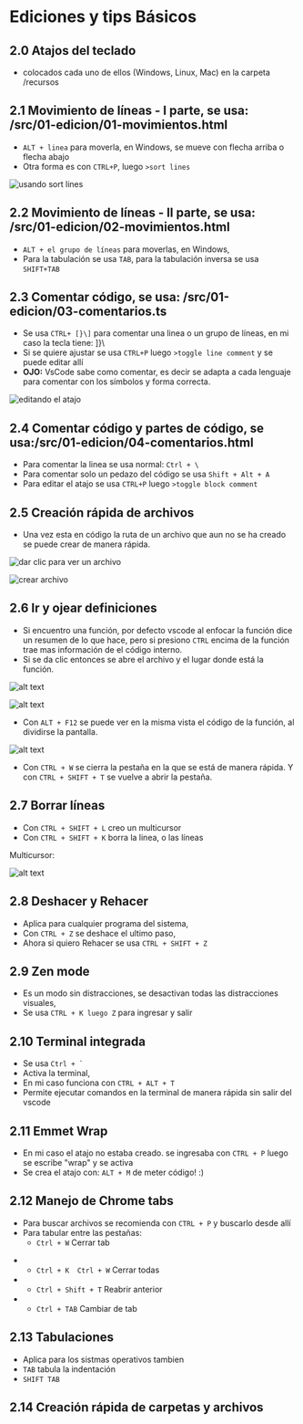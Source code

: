 # Ediciones y tips Básicos

## 2.0 Atajos del teclado

- colocados cada uno de ellos (Windows, Linux, Mac) en la carpeta /recursos

## 2.1 Movimiento de líneas - I parte, se usa: /src/01-edicion/01-movimientos.html

- ```ALT + linea``` para moverla, en Windows, se mueve con flecha arriba o flecha abajo
- Otra forma es con ```CTRL+P```, luego ```>sort lines```

![usando sort lines](image.png)

## 2.2 Movimiento de líneas - II parte, se usa: /src/01-edicion/02-movimientos.html

- ```ALT + el grupo de líneas``` para moverlas, en Windows,
- Para la tabulación se usa ```TAB```, para la tabulación inversa se usa ```SHIFT+TAB```

## 2.3 Comentar código, se usa: /src/01-edicion/03-comentarios.ts

- Se usa ```CTRL+ [}\]``` para comentar una linea o un grupo de líneas, en mi caso la tecla tiene: ]}\
- Si se quiere ajustar se usa ```CTRL+P``` luego ```>toggle line comment``` y se puede editar allí
- **OJO:** VsCode sabe como comentar, es decir se adapta a cada lenguaje para comentar con los símbolos y forma correcta.

![editando el atajo](image-1.png)

## 2.4 Comentar código y partes de código, se usa:/src/01-edicion/04-comentarios.html

- Para comentar la linea se usa normal: ```Ctrl + \```
- Para comentar solo un pedazo del código se usa ```Shift + Alt + A```
- Para editar el atajo se usa ```CTRL+P``` luego ```>toggle block comment```

## 2.5 Creación rápida de archivos

- Una vez esta en código la ruta de un archivo que aun no se ha creado se puede crear de manera rápida.

![dar clic para ver un archivo](image-2.png)

![crear archivo](image-3.png)

## 2.6 Ir y ojear definiciones

- Si encuentro una función, por defecto vscode al enfocar la función dice un resumen de lo que hace, pero si presiono ```CTRL``` encima de la función trae mas información de el código interno.
- Si se da clic entonces se abre el archivo y el lugar donde está la función.

![alt text](image-4.png)

![alt text](image-5.png)

- Con ```ALT + F12``` se puede ver en la misma vista el código de la función, al dividirse la pantalla.

![alt text](image-6.png)

- Con ```CTRL + W``` se cierra la pestaña en la que se está de manera rápida. Y con ```CTRL + SHIFT + T``` se vuelve a abrir la pestaña.

## 2.7 Borrar líneas

- Con ```CTRL + SHIFT + L``` creo un multicursor
- Con ```CTRL + SHIFT + K``` borra la linea, o las líneas

Multicursor:

![alt text](image-7.png)

## 2.8 Deshacer y Rehacer

- Aplica para cualquier programa del sistema,
- Con ```CTRL + Z``` se deshace el ultimo paso,
- Ahora si quiero Rehacer se usa ```CTRL + SHIFT + Z```

## 2.9 Zen mode

- Es un modo sin distracciones, se desactivan todas las distracciones visuales,
- Se usa ```CTRL + K luego Z``` para ingresar y salir

## 2.10 Terminal integrada

- Se usa ```Ctrl + ` ```
- Activa la terminal,
- En mi caso funciona con ```CTRL + ALT + T```
- Permite ejecutar comandos en la terminal de manera rápida sin salir del vscode

## 2.11 Emmet Wrap

- En mi caso el atajo no estaba creado. se ingresaba con ```CTRL + P``` luego se escribe "wrap" y se activa
- Se crea el atajo con: ```ALT + M``` de meter código! :)

## 2.12 Manejo de Chrome tabs

- Para buscar archivos se recomienda con ```CTRL + P``` y buscarlo desde allí
- Para tabular entre las pestañas:
    - ```Ctrl + W```            Cerrar tab
*   - ```Ctrl + K  Ctrl + W```  Cerrar todas
*   - ```Ctrl + Shift + T```    Reabrir anterior
*   - ```Ctrl + TAB```          Cambiar de tab

## 2.13 Tabulaciones

- Aplica para los sistmas operativos tambien
- ```TAB``` tabula la indentación
- ```SHIFT TAB```

## 2.14 Creación rápida de carpetas y archivos